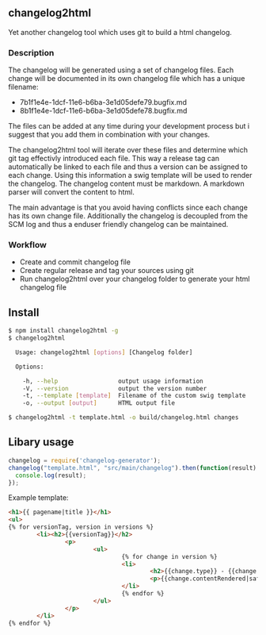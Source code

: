 ## changelog2html

Yet another changelog tool which uses git to build a html changelog.

### Description

The changelog will be generated using a set of changelog files. Each change will be documented in its own changelog file which has a unique filename:


* 7b1f1e4e-1dcf-11e6-b6ba-3e1d05defe79.bugfix.md
* 8b1f1e4e-1dcf-11e6-b6ba-3e1d05defe78.bugfix.md

The files can be added at any time during your development process but i suggest that you add them in combination with your changes.

The changelog2html tool will iterate over these files and determine which git tag effectivly introduced each file. This way a release tag can automatically be linked to each file and thus a version can be assigned to each change. Using this information a swig template will be used to render the changelog.
The changelog content must be markdown. A markdown parser will convert the content to html.

The main advantage is that you avoid having conflicts since each change has its own change file. Additionally the changelog is decoupled from the SCM log and thus a enduser friendly changelog can be maintained.

### Workflow

* Create and commit changelog file
* Create regular release and tag your sources using git
* Run changelog2html over your changelog folder to generate your html changelog file

## Install

```bash
$ npm install changelog2html -g
$ changelog2html 

  Usage: changelog2html [options] [Changelog folder]

  Options:

    -h, --help                 output usage information
    -V, --version              output the version number
    -t, --template [template]  Filename of the custom swig template
    -o, --output [output]      HTML output file

$ changelog2html -t template.html -o build/changelog.html changes
```

## Libary usage

```js
changelog = require('changelog-generator');
changelog("template.html", "src/main/changelog").then(function(result) {
  console.log(result);
});
```

Example template:

```html
<h1>{{ pagename|title }}</h1>
<ul>
{% for versionTag, version in versions %}
        <li><h2>{{versionTag}}</h2>
                <p>
                        <ul>
                                {% for change in version %}
                                <li>
                                        <h2>{{change.type}} - {{change.tag}} - {{change.date}}</h2>
                                        <p>{{change.contentRendered|safe}}</p>
                                </li>
                                {% endfor %}
                        </ul>
                </p>
        </li>
{% endfor %}
```

